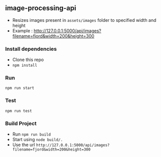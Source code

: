 ## image-processing-api
- Resizes images present in ```assets/images``` folder to specified width and height
- Example : http://127.0.0.1:5000/api/images?filename=fjord&width=200&height=300

### Install dependencies
- Clone this repo
- ```npm install```

### Run
```npm run start```

### Test
```npm run test```

### Build Project
- Run ```npm run build```
- Start using ```node build/.```
- Use the url ```http://127.0.0.1:5000/api/images?filename=fjord&width=200&height=300```

